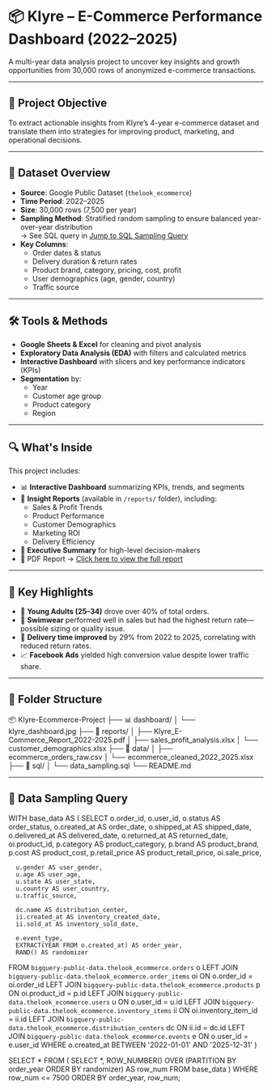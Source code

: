 # 📦 Klyre – E-Commerce Performance Dashboard (2022–2025)

A multi-year data analysis project to uncover key insights and growth opportunities from 30,000 rows of anonymized e-commerce transactions.

---

## 📌 Project Objective

To extract actionable insights from Klyre’s 4-year e-commerce dataset and translate them into strategies for improving product, marketing, and operational decisions.

---

## 🧾 Dataset Overview

- **Source**: Google Public Dataset (`thelook_ecommerce`)
- **Time Period**: 2022–2025
- **Size**: 30,000 rows (7,500 per year)
- **Sampling Method**: Stratified random sampling to ensure balanced year-over-year distribution  
  → See SQL query in [Jump to SQL Sampling Query](#data-sampling-query)
- **Key Columns**:
  - Order dates & status
  - Delivery duration & return rates
  - Product brand, category, pricing, cost, profit
  - User demographics (age, gender, country)
  - Traffic source

---

## 🛠️ Tools & Methods

- **Google Sheets & Excel** for cleaning and pivot analysis
- **Exploratory Data Analysis (EDA)** with filters and calculated metrics
- **Interactive Dashboard** with slicers and key performance indicators (KPIs)
- **Segmentation** by:
  - Year
  - Customer age group
  - Product category
  - Region

---

## 🔍 What's Inside

This project includes:
- 📊 **Interactive Dashboard** summarizing KPIs, trends, and segments
- 📁 **Insight Reports** (available in `/reports/` folder), including:
  - Sales & Profit Trends
  - Product Performance
  - Customer Demographics
  - Marketing ROI
  - Delivery Efficiency
- 📄 **Executive Summary** for high-level decision-makers
- 📄 PDF Report → [Click here to view the full report](ecommerce_orders_report_2022_2025.pdf)

---

## 🚀 Key Highlights

- 👥 **Young Adults (25–34)** drove over 40% of total orders.
- 👙 **Swimwear** performed well in sales but had the highest return rate—possible sizing or quality issue.
- 🚚 **Delivery time improved** by 29% from 2022 to 2025, correlating with reduced return rates.
- 📈 **Facebook Ads** yielded high conversion value despite lower traffic share.

---

## 📁 Folder Structure
📦 Klyre-Ecommerce-Project
├── 📊 dashboard/
│   └── klyre_dashboard.jpg
├── 📄 reports/
│   ├── Klyre_E-Commerce_Report_2022-2025.pdf
│   ├── sales_profit_analysis.xlsx
│   └── customer_demographics.xlsx
├── 📂 data/
│   ├── ecommerce_orders_raw.csv
│   └── ecommerce_cleaned_2022_2025.xlsx
├── 🧾 sql/
│   └── data_sampling.sql
└── README.md

---

## 🧠 Data Sampling Query


WITH base_data AS (
  SELECT 
      o.order_id,
      o.user_id,
      o.status AS order_status,
      o.created_at AS order_date,
      o.shipped_at AS shipped_date,
      o.delivered_at AS delivered_date,
      o.returned_at AS returned_date,
      oi.product_id,
      p.category AS product_category,
      p.brand AS product_brand,
      p.cost AS product_cost,
      p.retail_price AS product_retail_price,
      oi.sale_price,

      u.gender AS user_gender,
      u.age AS user_age,
      u.state AS user_state,
      u.country AS user_country,
      u.traffic_source,

      dc.name AS distribution_center,
      ii.created_at AS inventory_created_date,
      ii.sold_at AS inventory_sold_date,

      e.event_type,
      EXTRACT(YEAR FROM o.created_at) AS order_year,
      RAND() AS randomizer
  FROM 
      `bigquery-public-data.thelook_ecommerce.orders` o
  LEFT JOIN 
      `bigquery-public-data.thelook_ecommerce.order_items` oi ON o.order_id = oi.order_id
  LEFT JOIN 
      `bigquery-public-data.thelook_ecommerce.products` p ON oi.product_id = p.id
  LEFT JOIN 
      `bigquery-public-data.thelook_ecommerce.users` u ON o.user_id = u.id
  LEFT JOIN 
      `bigquery-public-data.thelook_ecommerce.inventory_items` ii ON oi.inventory_item_id = ii.id
  LEFT JOIN 
      `bigquery-public-data.thelook_ecommerce.distribution_centers` dc ON ii.id = dc.id
  LEFT JOIN 
      `bigquery-public-data.thelook_ecommerce.events` e ON o.user_id = e.user_id
  WHERE
      o.created_at BETWEEN '2022-01-01' AND '2025-12-31'
)

SELECT *
FROM (
  SELECT *,
         ROW_NUMBER() OVER (PARTITION BY order_year ORDER BY randomizer) AS row_num
  FROM base_data
)
WHERE row_num <= 7500
ORDER BY order_year, row_num;

